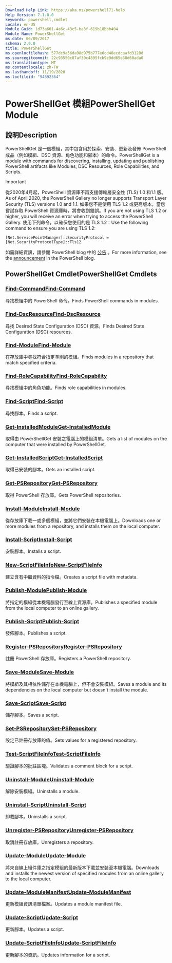```yaml
---
Download Help Link: https://aka.ms/powershell71-help
Help Version: 7.1.0.0
keywords: powershell,cmdlet
Locale: en-US
Module Guid: 1d73a601-4a6c-43c5-ba3f-619b18bbb404
Module Name: PowerShellGet
ms.date: 06/09/2017
schema: 2.0.0
title: PowerShellGet
ms.openlocfilehash: 577dc9a56da98d975b777e6cd48ecdcaafd3128d
ms.sourcegitcommit: 22c93550c87af30c4895fcb9e9dd65e30d60ada0
ms.translationtype: MT
ms.contentlocale: zh-TW
ms.lasthandoff: 11/19/2020
ms.locfileid: "94892364"
---
```

# <span data-ttu-id="2b7cc-103">PowerShellGet 模組</span><span class="sxs-lookup"><span data-stu-id="2b7cc-103">PowerShellGet Module</span></span>

## <span data-ttu-id="2b7cc-104">說明</span><span class="sxs-lookup"><span data-stu-id="2b7cc-104">Description</span></span>

<span data-ttu-id="2b7cc-105">PowerShellGet 是一個模組，其中包含用於探索、安裝、更新及發佈 PowerShell 成品（例如模組、DSC 資源、角色功能和腳本）的命令。</span><span class="sxs-lookup"><span data-stu-id="2b7cc-105">PowerShellGet is a module with commands for discovering, installing, updating and publishing PowerShell artifacts like Modules, DSC Resources, Role Capabilities, and Scripts.</span></span>

> [!IMPORTANT]
> <span data-ttu-id="2b7cc-106">從2020年4月起，PowerShell 資源庫不再支援傳輸層安全性 (TLS) 1.0 和1.1 版。</span><span class="sxs-lookup"><span data-stu-id="2b7cc-106">As of April 2020, the PowerShell Gallery no longer supports Transport Layer Security (TLS) versions 1.0 and 1.1.</span></span> <span data-ttu-id="2b7cc-107">如果您不是使用 TLS 1.2 或更高版本，當您嘗試存取 PowerShell 資源庫時，將會收到錯誤。</span><span class="sxs-lookup"><span data-stu-id="2b7cc-107">If you are not using TLS 1.2 or higher, you will receive an error when trying to access the PowerShell Gallery.</span></span> <span data-ttu-id="2b7cc-108">使用下列命令，以確保您使用的是 TLS 1.2：</span><span class="sxs-lookup"><span data-stu-id="2b7cc-108">Use the following command to ensure you are using TLS 1.2:</span></span>
>
> `[Net.ServicePointManager]::SecurityProtocol = [Net.SecurityProtocolType]::Tls12`
>
> <span data-ttu-id="2b7cc-109">如需詳細資訊，請參閱 PowerShell blog 中的 [公告](https://devblogs.microsoft.com/powershell/powershell-gallery-tls-support/) 。</span><span class="sxs-lookup"><span data-stu-id="2b7cc-109">For more information, see the [announcement](https://devblogs.microsoft.com/powershell/powershell-gallery-tls-support/) in the PowerShell blog.</span></span>

## <span data-ttu-id="2b7cc-110">PowerShellGet Cmdlet</span><span class="sxs-lookup"><span data-stu-id="2b7cc-110">PowerShellGet Cmdlets</span></span>

### [<span data-ttu-id="2b7cc-111">Find-Command</span><span class="sxs-lookup"><span data-stu-id="2b7cc-111">Find-Command</span></span>](Find-Command.md)
<span data-ttu-id="2b7cc-112">尋找模組中的 PowerShell 命令。</span><span class="sxs-lookup"><span data-stu-id="2b7cc-112">Finds PowerShell commands in modules.</span></span>

### [<span data-ttu-id="2b7cc-113">Find-DscResource</span><span class="sxs-lookup"><span data-stu-id="2b7cc-113">Find-DscResource</span></span>](Find-DscResource.md)
<span data-ttu-id="2b7cc-114">尋找 Desired State Configuration (DSC) 資源。</span><span class="sxs-lookup"><span data-stu-id="2b7cc-114">Finds Desired State Configuration (DSC) resources.</span></span>

### [<span data-ttu-id="2b7cc-115">Find-Module</span><span class="sxs-lookup"><span data-stu-id="2b7cc-115">Find-Module</span></span>](Find-Module.md)
<span data-ttu-id="2b7cc-116">在存放庫中尋找符合指定準則的模組。</span><span class="sxs-lookup"><span data-stu-id="2b7cc-116">Finds modules in a repository that match specified criteria.</span></span>

### [<span data-ttu-id="2b7cc-117">Find-RoleCapability</span><span class="sxs-lookup"><span data-stu-id="2b7cc-117">Find-RoleCapability</span></span>](Find-RoleCapability.md)
<span data-ttu-id="2b7cc-118">尋找模組中的角色功能。</span><span class="sxs-lookup"><span data-stu-id="2b7cc-118">Finds role capabilities in modules.</span></span>

### [<span data-ttu-id="2b7cc-119">Find-Script</span><span class="sxs-lookup"><span data-stu-id="2b7cc-119">Find-Script</span></span>](Find-Script.md)
<span data-ttu-id="2b7cc-120">尋找腳本。</span><span class="sxs-lookup"><span data-stu-id="2b7cc-120">Finds a script.</span></span>

### [<span data-ttu-id="2b7cc-121">Get-InstalledModule</span><span class="sxs-lookup"><span data-stu-id="2b7cc-121">Get-InstalledModule</span></span>](Get-InstalledModule.md)
<span data-ttu-id="2b7cc-122">取得由 PowerShellGet 安裝之電腦上的模組清單。</span><span class="sxs-lookup"><span data-stu-id="2b7cc-122">Gets a list of modules on the computer that were installed by PowerShellGet.</span></span>

### [<span data-ttu-id="2b7cc-123">Get-InstalledScript</span><span class="sxs-lookup"><span data-stu-id="2b7cc-123">Get-InstalledScript</span></span>](Get-InstalledScript.md)
<span data-ttu-id="2b7cc-124">取得已安裝的腳本。</span><span class="sxs-lookup"><span data-stu-id="2b7cc-124">Gets an installed script.</span></span>

### [<span data-ttu-id="2b7cc-125">Get-PSRepository</span><span class="sxs-lookup"><span data-stu-id="2b7cc-125">Get-PSRepository</span></span>](Get-PSRepository.md)
<span data-ttu-id="2b7cc-126">取得 PowerShell 存放庫。</span><span class="sxs-lookup"><span data-stu-id="2b7cc-126">Gets PowerShell repositories.</span></span>

### [<span data-ttu-id="2b7cc-127">Install-Module</span><span class="sxs-lookup"><span data-stu-id="2b7cc-127">Install-Module</span></span>](Install-Module.md)
<span data-ttu-id="2b7cc-128">從存放庫下載一或多個模組，並將它們安裝在本機電腦上。</span><span class="sxs-lookup"><span data-stu-id="2b7cc-128">Downloads one or more modules from a repository, and installs them on the local computer.</span></span>

### [<span data-ttu-id="2b7cc-129">Install-Script</span><span class="sxs-lookup"><span data-stu-id="2b7cc-129">Install-Script</span></span>](Install-Script.md)
<span data-ttu-id="2b7cc-130">安裝腳本。</span><span class="sxs-lookup"><span data-stu-id="2b7cc-130">Installs a script.</span></span>

### [<span data-ttu-id="2b7cc-131">New-ScriptFileInfo</span><span class="sxs-lookup"><span data-stu-id="2b7cc-131">New-ScriptFileInfo</span></span>](New-ScriptFileInfo.md)
<span data-ttu-id="2b7cc-132">建立含有中繼資料的指令檔。</span><span class="sxs-lookup"><span data-stu-id="2b7cc-132">Creates a script file with metadata.</span></span>

### [<span data-ttu-id="2b7cc-133">Publish-Module</span><span class="sxs-lookup"><span data-stu-id="2b7cc-133">Publish-Module</span></span>](Publish-Module.md)
<span data-ttu-id="2b7cc-134">將指定的模組從本機電腦發行至線上資源庫。</span><span class="sxs-lookup"><span data-stu-id="2b7cc-134">Publishes a specified module from the local computer to an online gallery.</span></span>

### [<span data-ttu-id="2b7cc-135">Publish-Script</span><span class="sxs-lookup"><span data-stu-id="2b7cc-135">Publish-Script</span></span>](Publish-Script.md)
<span data-ttu-id="2b7cc-136">發佈腳本。</span><span class="sxs-lookup"><span data-stu-id="2b7cc-136">Publishes a script.</span></span>

### [<span data-ttu-id="2b7cc-137">Register-PSRepository</span><span class="sxs-lookup"><span data-stu-id="2b7cc-137">Register-PSRepository</span></span>](Register-PSRepository.md)
<span data-ttu-id="2b7cc-138">註冊 PowerShell 存放庫。</span><span class="sxs-lookup"><span data-stu-id="2b7cc-138">Registers a PowerShell repository.</span></span>

### [<span data-ttu-id="2b7cc-139">Save-Module</span><span class="sxs-lookup"><span data-stu-id="2b7cc-139">Save-Module</span></span>](Save-Module.md)
<span data-ttu-id="2b7cc-140">將模組及其相依性儲存在本機電腦上，但不會安裝模組。</span><span class="sxs-lookup"><span data-stu-id="2b7cc-140">Saves a module and its dependencies on the local computer but doesn't install the module.</span></span>

### [<span data-ttu-id="2b7cc-141">Save-Script</span><span class="sxs-lookup"><span data-stu-id="2b7cc-141">Save-Script</span></span>](Save-Script.md)
<span data-ttu-id="2b7cc-142">儲存腳本。</span><span class="sxs-lookup"><span data-stu-id="2b7cc-142">Saves a script.</span></span>

### [<span data-ttu-id="2b7cc-143">Set-PSRepository</span><span class="sxs-lookup"><span data-stu-id="2b7cc-143">Set-PSRepository</span></span>](Set-PSRepository.md)
<span data-ttu-id="2b7cc-144">設定已註冊存放庫的值。</span><span class="sxs-lookup"><span data-stu-id="2b7cc-144">Sets values for a registered repository.</span></span>

### [<span data-ttu-id="2b7cc-145">Test-ScriptFileInfo</span><span class="sxs-lookup"><span data-stu-id="2b7cc-145">Test-ScriptFileInfo</span></span>](Test-ScriptFileInfo.md)
<span data-ttu-id="2b7cc-146">驗證腳本的批註區塊。</span><span class="sxs-lookup"><span data-stu-id="2b7cc-146">Validates a comment block for a script.</span></span>

### [<span data-ttu-id="2b7cc-147">Uninstall-Module</span><span class="sxs-lookup"><span data-stu-id="2b7cc-147">Uninstall-Module</span></span>](Uninstall-Module.md)
<span data-ttu-id="2b7cc-148">解除安裝模組。</span><span class="sxs-lookup"><span data-stu-id="2b7cc-148">Uninstalls a module.</span></span>

### [<span data-ttu-id="2b7cc-149">Uninstall-Script</span><span class="sxs-lookup"><span data-stu-id="2b7cc-149">Uninstall-Script</span></span>](Uninstall-Script.md)
<span data-ttu-id="2b7cc-150">卸載腳本。</span><span class="sxs-lookup"><span data-stu-id="2b7cc-150">Uninstalls a script.</span></span>

### [<span data-ttu-id="2b7cc-151">Unregister-PSRepository</span><span class="sxs-lookup"><span data-stu-id="2b7cc-151">Unregister-PSRepository</span></span>](Unregister-PSRepository.md)
<span data-ttu-id="2b7cc-152">取消註冊存放庫。</span><span class="sxs-lookup"><span data-stu-id="2b7cc-152">Unregisters a repository.</span></span>

### [<span data-ttu-id="2b7cc-153">Update-Module</span><span class="sxs-lookup"><span data-stu-id="2b7cc-153">Update-Module</span></span>](Update-Module.md)
<span data-ttu-id="2b7cc-154">將來自線上組件庫之指定模組的最新版本下載並安裝至本機電腦。</span><span class="sxs-lookup"><span data-stu-id="2b7cc-154">Downloads and installs the newest version of specified modules from an online gallery to the local computer.</span></span>

### [<span data-ttu-id="2b7cc-155">Update-ModuleManifest</span><span class="sxs-lookup"><span data-stu-id="2b7cc-155">Update-ModuleManifest</span></span>](Update-ModuleManifest.md)
<span data-ttu-id="2b7cc-156">更新模組資訊清單檔案。</span><span class="sxs-lookup"><span data-stu-id="2b7cc-156">Updates a module manifest file.</span></span>

### [<span data-ttu-id="2b7cc-157">Update-Script</span><span class="sxs-lookup"><span data-stu-id="2b7cc-157">Update-Script</span></span>](Update-Script.md)
<span data-ttu-id="2b7cc-158">更新腳本。</span><span class="sxs-lookup"><span data-stu-id="2b7cc-158">Updates a script.</span></span>

### [<span data-ttu-id="2b7cc-159">Update-ScriptFileInfo</span><span class="sxs-lookup"><span data-stu-id="2b7cc-159">Update-ScriptFileInfo</span></span>](Update-ScriptFileInfo.md)
<span data-ttu-id="2b7cc-160">更新腳本的資訊。</span><span class="sxs-lookup"><span data-stu-id="2b7cc-160">Updates information for a script.</span></span>

